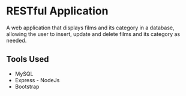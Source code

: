 # RESTful Application

A web application that displays films and its category in a database, allowing the user to insert, update and delete films and its category as needed.

## Tools Used

* MySQL
* Express - NodeJs 
* Bootstrap
